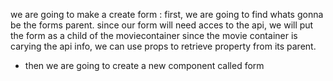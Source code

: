 we are going to make a create form :
first, we are going to find whats gonna be the forms parent. since our form will need acces to the api, we will put the form as a child of the moviecontainer since the movie container is carying the api info, we can use props to retrieve property from its parent.
- then we are going to create a new component called form
